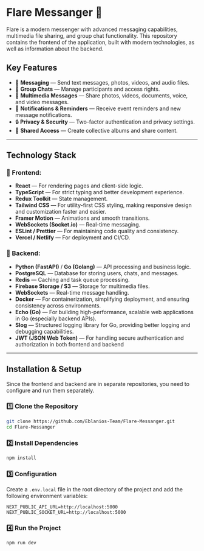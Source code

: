 # Flare Messanger 🔸

Flare is a modern messenger with advanced messaging capabilities, multimedia file sharing, and group chat functionality. This repository contains the frontend of the application, built with modern technologies, as well as information about the backend.

## Key Features

- 📩 **Messaging** — Send text messages, photos, videos, and audio files.
- 👥 **Group Chats** — Manage participants and access rights.
- 🎥 **Multimedia Messages** — Share photos, videos, documents, voice, and video messages.
- 🔔 **Notifications & Reminders** — Receive event reminders and new message notifications.
- 🔒 **Privacy & Security** — Two-factor authentication and privacy settings.
- 📂 **Shared Access** — Create collective albums and share content.

---

## Technology Stack

### 🔹 Frontend:

- **React** — For rendering pages and client-side logic.
- **TypeScript** — For strict typing and better development experience.
- **Redux Toolkit** — State management.
- **Tailwind CSS** — For utility-first CSS styling, making responsive design and customization faster and easier.
- **Framer Motion** — Animations and smooth transitions.
- **WebSockets (Socket.io)** — Real-time messaging.
- **ESLint / Prettier** — For maintaining code quality and consistency.
- **Vercel / Netlify** — For deployment and CI/CD.

### 🔹 Backend:

- **Python (FastAPI)** / **Go (Golang)** — API processing and business logic.
- **PostgreSQL** — Database for storing users, chats, and messages.
- **Redis** — Caching and task queue processing.
- **Firebase Storage / S3** — Storage for multimedia files.
- **WebSockets** — Real-time message handling.
- **Docker** — For containerization, simplifying deployment, and ensuring consistency across environments.
- **Echo (Go)** — For building high-performance, scalable web applications in Go (especially backend APIs).
- **Slog** — Structured logging library for Go, providing better logging and debugging capabilities.
- **JWT (JSON Web Token)** — For handling secure authentication and authorization in both frontend and backend 

---

## Installation & Setup

Since the frontend and backend are in separate repositories, you need to configure and run them separately.

### 1️⃣ Clone the Repository

```bash
git clone https://github.com/Eblanios-Team/Flare-Messanger.git
cd Flare-Messanger
```

### 2️⃣ Install Dependencies

```bash
npm install
```

### 3️⃣ Configuration

Create a `.env.local` file in the root directory of the project and add the following environment variables:

```env
NEXT_PUBLIC_API_URL=http://localhost:5000
NEXT_PUBLIC_SOCKET_URL=http://localhost:5000
```

### 4️⃣ Run the Project

```bash
npm run dev
```
